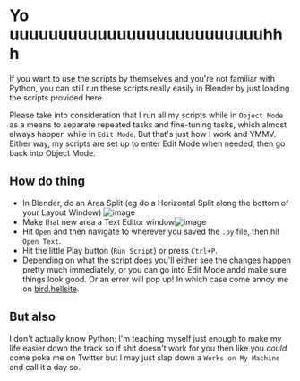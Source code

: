 # Yo uuuuuuuuuuuuuuuuuuuuuuuuuuhhh

If you want to use the scripts by themselves and you're not familiar with Python, you can still run these scripts really easily in Blender by just loading the scripts provided here.

Please take into consideration that I run all my scripts while in `Object Mode` as a means to separate repeated tasks and fine-tuning tasks, which almost always happen while in `Edit Mode`. But that's just how I work and YMMV. Either way, my scripts are set up to enter Edit Mode when needed, then go back into Object Mode.

## How do thing

- In Blender, do an Area Split (eg do a Horizontal Split along the bottom of your Layout Window) ![image](https://github.com/Ani-ki/Random-Blender-Scripts/assets/56663405/dbf1ea4d-df75-46e0-ae6f-239ccf7b4c36)
- Make that new area a Text Editor window![image](https://github.com/Ani-ki/Random-Blender-Scripts/assets/56663405/78ca0866-8d34-4b75-98e6-fd6962f0e428)
- Hit `Open` and then navigate to wherever you saved the `.py` file, then hit `Open Text`.
- Hit the little Play button (`Run Script`) or press `Ctrl+P`.
- Depending on what the script does you'll either see the changes happen pretty much immediately, or you can go into Edit Mode andd make sure things look good. Or an error will pop up! In which case come annoy me on [bird.hellsite](https://twitter.com/Ani_ki__).

## But also

I don't actually know Python; I'm teaching myself just enough to make my life easier down the track so if shit doesn't work for you then like you *could* come poke me on Twitter but I may just slap down a `Works on My Machine` and call it a day so.
